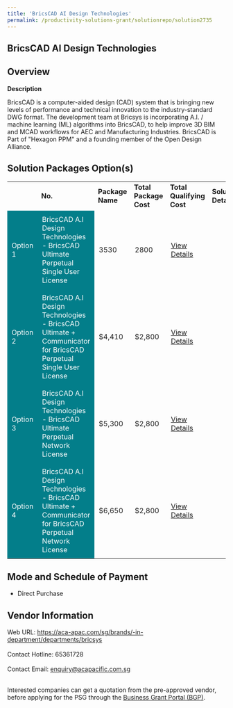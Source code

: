 ```yaml
---
title: 'BricsCAD AI Design Technologies'
permalink: /productivity-solutions-grant/solutionrepo/solution2735
---
```


## BricsCAD AI Design Technologies

## Overview

**Description**

BricsCAD is a computer-aided design (CAD) system that is bringing new levels of performance and technical innovation to the industry-standard DWG format. The development team at Bricsys is incorporating A.I. / machine learning (ML) algorithms into BricsCAD, to help improve 3D BIM and MCAD workflows for AEC and Manufacturing Industries.
BricsCAD is Part of "Hexagon PPM" and a founding member of the Open Design Alliance.

## Solution Packages Option(s)

<table>
<th>
<td><b>No.</b></td>
<td><b>Package Name</b></td>
<td><b>Total Package Cost</b></td>
<td><b>Total Qualifying Cost</b></td>
<td><b>Solution Details</b></td>
</th>
<tr>
<td style='padding: 10px; background-color: #037E8A; color: #FFFFFF;'>Option 1</td>
<td style='padding: 10px; background-color: #037E8A; color: #FFFFFF;'>BricsCAD A.I Design Technologies - BricsCAD Ultimate Perpetual Single User License</td>
<td style='padding: 10px;'>3530</td>
<td style='padding: 10px;'>2800</td>
<td style='padding: 10px;'><a href='https://www.gobusiness.gov.sg/images/psg/ACA_Pacific_20210038_Desensitised_Annex_3_Part_1.pdf' target='_blank'>View Details</a></td>
</tr>
<tr>
<td style='padding: 10px; background-color: #037E8A; color: #FFFFFF;'>Option 2</td>
<td style='padding: 10px; background-color: #037E8A; color: #FFFFFF;'>BricsCAD A.I Design Technologies - BricsCAD Ultimate + Communicator for BricsCAD Perpetual Single User License</td>
<td style='padding: 10px;'>$4,410</td>
<td style='padding: 10px;'>$2,800</td>
<td style='padding: 10px;'><a href='https://www.gobusiness.gov.sg/images/psg/ACA_Pacific_20210038_Desensitised_Annex_3_Part_2.pdf' target='_blank'>View Details</a></td>
</tr>
<tr>
<td style='padding: 10px; background-color: #037E8A; color: #FFFFFF;'>Option 3</td>
<td style='padding: 10px; background-color: #037E8A; color: #FFFFFF;'>BricsCAD A.I Design Technologies - BricsCAD Ultimate Perpetual Network License</td>
<td style='padding: 10px;'>$5,300</td>
<td style='padding: 10px;'>$2,800</td>
<td style='padding: 10px;'><a href='https://www.gobusiness.gov.sg/images/psg/ACA_Pacific_20210038_Desensitised_Annex_3_Part_3.pdf' target='_blank'>View Details</a></td>
</tr>
<tr>
<td style='padding: 10px; background-color: #037E8A; color: #FFFFFF;'>Option 4</td>
<td style='padding: 10px; background-color: #037E8A; color: #FFFFFF;'>BricsCAD A.I Design Technologies - BricsCAD Ultimate + Communicator for BricsCAD Perpetual Network License</td>
<td style='padding: 10px;'>$6,650</td>
<td style='padding: 10px;'>$2,800</td>
<td style='padding: 10px;'><a href='https://www.gobusiness.gov.sg/images/psg/ACA_Pacific_20210038_Desensitised_Annex_3_Part_4.pdf' target='_blank'>View Details</a></td>
</tr>
</table>

## Mode and Schedule of Payment

 - Direct Purchase

## Vendor Information

 Web URL: https://aca-apac.com/sg/brands/-in-department/departments/bricsys <br><br>Contact Hotline: 65361728 <br><br>Contact Email: enquiry@acapacific.com.sg <br><br>

Interested companies can get a quotation from the pre-approved vendor, before applying for the PSG through the <a href='https://www.businessgrants.gov.sg/' target='_blank' rel='noopener'>Business Grant Portal (BGP)</a>.

<script src="/jquery/resize-tables.js"></script>
